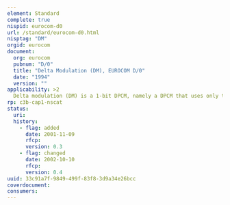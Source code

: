 ```yaml
---
element: Standard
complete: true
nispid: eurocom-d0
url: /standard/eurocom-d0.html
nisptag: "DM"
orgid: eurocom
document:
  org: eurocom
  pubnum: "D/0"
  title: "Delta Modulation (DM), EUROCOM D/0"
  date: "1994"
  version: ""
applicability: >2
  Delta modulation (DM) is a 1-bit DPCM, namely a DPCM that uses only two levels (or 1 bit) to quantize the prediction error. This leads to very simple transmitter/receiver circuits, which is the primary attraction of DM. Clearly, neighboring signal samples must be highly correlated for DM to give an accurate approximation of the original. This means that signals must be sampled at rates much higher (typically 4-6) than needed for standard 8-bit DPCM.
rp: c3b-cap1-nscat
status:
  uri: 
  history: 
    - flag: added
      date: 2001-11-09
      rfcp: 
      version: 0.3
    - flag: changed
      date: 2002-10-10
      rfcp: 
      version: 0.4
uuid: 33c91a7f-9849-499f-83f8-3d9a34e26bcc
coverdocument:
consumers:
---
```

